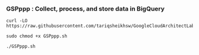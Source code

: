 ### GSPppp :  Collect, process, and store data in BigQuery 

```
curl -LO https://raw.githubusercontent.com/tariqsheikhsw/GoogleCloudArchitectLabs/main/Solutions/GSPppp.sh

sudo chmod +x GSPppp.sh

./GSPppp.sh
```

